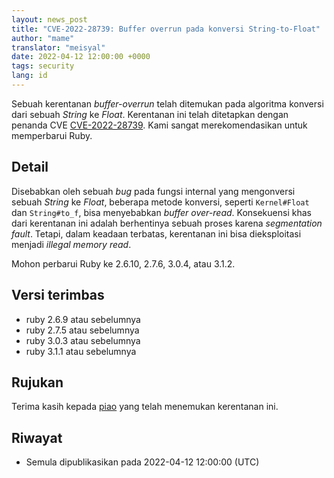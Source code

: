 ```yaml
---
layout: news_post
title: "CVE-2022-28739: Buffer overrun pada konversi String-to-Float"
author: "mame"
translator: "meisyal"
date: 2022-04-12 12:00:00 +0000
tags: security
lang: id
---
```


Sebuah kerentanan *buffer-overrun* telah ditemukan pada algoritma konversi dari
sebuah *String* ke *Float*. Kerentanan ini telah ditetapkan dengan penanda CVE
[CVE-2022-28739](https://www.cve.org/CVERecord?id=CVE-2022-28739).
Kami sangat merekomendasikan untuk memperbarui Ruby.

## Detail

Disebabkan oleh sebuah *bug* pada fungsi internal yang mengonversi sebuah *String*
ke *Float*, beberapa metode konversi, seperti `Kernel#Float` dan `String#to_f`,
bisa menyebabkan *buffer over-read*. Konsekuensi khas dari kerentanan ini
adalah berhentinya sebuah proses karena *segmentation fault*. Tetapi, dalam
keadaan terbatas, kerentanan ini bisa dieksploitasi menjadi *illegal memory read*.

Mohon perbarui Ruby ke 2.6.10, 2.7.6, 3.0.4, atau 3.1.2.

## Versi terimbas

* ruby 2.6.9 atau sebelumnya
* ruby 2.7.5 atau sebelumnya
* ruby 3.0.3 atau sebelumnya
* ruby 3.1.1 atau sebelumnya

## Rujukan

Terima kasih kepada [piao](https://hackerone.com/piao?type=user) yang telah
menemukan kerentanan ini.

## Riwayat

* Semula dipublikasikan pada 2022-04-12 12:00:00 (UTC)
